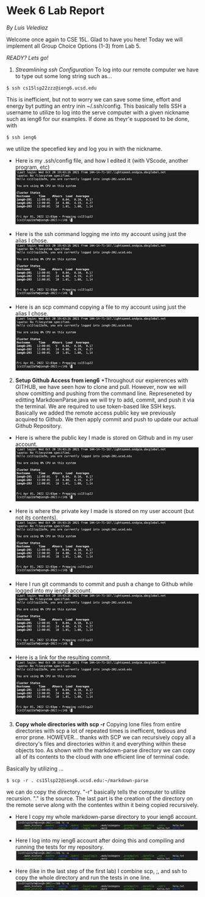 # Week 6 Lab Report
*By Luis Velediaz*

Welcome once again to CSE 15L. Glad to have you here! Today we will implement all Group Choice Options (1-3) from Lab 5. 

*READY? Lets go!*


1) *Streamlining ssh Configuration*
To log into our remote computer we have to type out some long string such as...
```
$ ssh cs15lsp22zzz@ieng6.ucsd.edu
```

This is inefficient, but not to worry we can save some time, effort and energy byt putting an entry inin ~/.ssh/config. This basically tells SSH a username to utilize to log into the serve computer with a given nickname such as ieng6 for our examples. If done as theyr'e supposed to be done, with 
```
$ ssh ieng6
```
we utilize the specefied key and log you in with the nickname.


- Here is my .ssh/config file, and how I edited it (with VScode, another program, etc)
 ![Lab 1 Part B](lab1PartB.png)

- Here is the ssh command logging me into my account using just the alias I chose.
![Lab 1 Part B](lab1PartB.png)

- Here is an scp command copying a file to my account using just the alias I chose.
![Lab 1 Part B](lab1PartB.png)



2) **Setup Github Access from ieng6**
*Throughout our expierences with GITHUB, we have seen how to clone and pull. However, now we will show comitting and pushing from the command line. Represeneted by editting MarkdownParse.java we will try to add, commit, and push it via the terminal. We are required to use token-based like SSH keys. Basically we added the remote access public key we previously acquired to Github. We then apply commit and push to update our actual Github Repository.


- Here is where the public key I made is stored on Github and in my user account.
![Lab 1 Part B](lab1PartB.png)

- Here is where the private key I made is stored on my user account (but not its contents).
![Lab 1 Part B](lab1PartB.png)

- Here I run git commands to commit and push a change to Github while logged into my ieng6 account.
![Lab 1 Part B](lab1PartB.png)

- Here is a link for the resulting commit.
![Lab 1 Part B](lab1PartB.png)



3) **Copy whole directories with scp -r**
Copying lone files from entire directories with scp a lot of repeated times is inefficent, tedious and error prone. HOWEVER... thanks with SCP we can recursively copy all a directory's files and directories within it and everything within these objects too. As shown with the markdown-parse directory we can copy all of its contents to the cloud with one efficient line of terminal code. 

Basically by utilizing ...

```
$ scp -r . cs15lsp22@ieng6.ucsd.edu:~/markdown-parse
```
we can do copy the directory. "-r" basically tells the computer to utilize recursion. "." is the source. The last part is the creation of the directory on the remote serve along with the contentes within it being copied recursively. 


- Here I copy my whole markdown-parse directory to your ieng6 account.
![Lab 1 Part c](lab1PartC.png)

- Here I log into my ieng6 account after doing this and compiling and running the tests for my repository.
![Lab 1 Part c](lab1PartC.png)

- Here (like in the last step of the first lab) I combine scp, ;, and ssh to copy the whole directory and run the tests in one line.
![Lab 1 Part c](lab1PartC.png)

